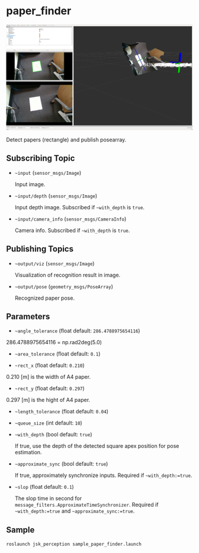 # paper_finder

![](images/paper_finder.png)

  Detect papers (rectangle) and publish posearray.

## Subscribing Topic

- `~input` (`sensor_msgs/Image`)

  Input image. 

- `~input/depth` (`sensor_msgs/Image`)

  Input depth image. Subscribed if `~with_depth` is `true`.

- `~input/camera_info` (`sensor_msgs/CameraInfo`)

  Camera info. Subscribed if `~with_depth` is `true`.

## Publishing Topics

- `~output/viz` (`sensor_msgs/Image`)

  Visualization of recognition result in image.

- `~output/pose` (`geometry_msgs/PoseArray`)

  Recognized paper pose.

## Parameters

- `~angle_tolerance` (float default: `286.4788975654116`)

286.4788975654116 = np.rad2deg(5.0)

- `~area_tolerance` (float default: `0.1`)

- `~rect_x` (float default: `0.210`)

0.210 [m] is the width of A4 paper.

- `~rect_y` (float default: `0.297`)

0.297 [m] is the hight of A4 paper.

- `~length_tolerance` (float default: `0.04`)

- `~queue_size` (int default: `10`)

- `~with_depth` (bool default: `true`)

  If true, use the depth of the detected square apex position for pose estimation.

- `~approximate_sync` (bool default: `true`)

  If true, approximately synchronize inputs. Required if `~with_depth:=true`.

- `~slop` (float default: `0.1`)

  The slop time in second for `message_filters.ApproximateTimeSynchronizer`. Required if `~with_depth:=true` and `~approximate_sync:=true`.

## Sample

```
roslaunch jsk_perception sample_paper_finder.launch 
```
